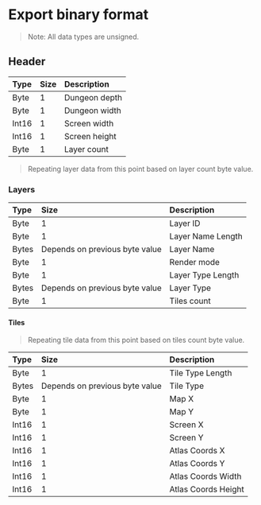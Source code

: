 # Export binary format

> Note: All data types are unsigned.

## Header

| Type | Size | Description |
| :------------- |  :------------- |  :------------- |
| Byte | 1 | Dungeon depth  |
| Byte | 1  | Dungeon width |
| Int16 | 1 | Screen width |
| Int16 | 1 | Screen height |
| Byte | 1  | Layer count |

> Repeating layer data from this point based on layer count byte value.

### Layers

| Type | Size | Description |
| :------------- |  :------------- |  :------------- |
| Byte | 1 | Layer ID |
| Byte | 1  | Layer Name Length |
| Bytes | Depends on previous byte value | Layer Name |
| Byte | 1 | Render mode |
| Byte | 1  | Layer Type Length |
| Bytes | Depends on previous byte value | Layer Type |
| Byte | 1 | Tiles count |

#### Tiles

> Repeating tile data from this point based on tiles count byte value.
> 
| Type | Size | Description |
| :------------- |  :------------- |  :------------- |
| Byte | 1  | Tile Type Length |
| Bytes | Depends on previous byte value | Tile Type |
| Byte | 1 | Map X |
| Byte | 1  | Map Y |
| Int16 | 1 | Screen X |
| Int16 | 1 | Screen Y |
| Int16 | 1 | Atlas Coords X |
| Int16 | 1 | Atlas Coords Y |
| Int16 | 1 | Atlas Coords Width |
| Int16 | 1 | Atlas Coords Height |

